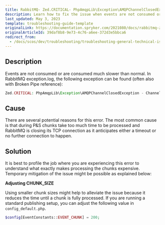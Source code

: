 ```yaml
---
title: RabbitMQ- Zed.CRITICAL- PhpAmqpLib\Exception\AMQPChannelClosedException - Channel connection is closed
description: Learn how to fix the issue when events are not consumed or are consumed slowly.
last_updated: May 3, 2023
template: troubleshooting-guide-template
originalLink: https://documentation.spryker.com/2021080/docs/rabbitmq-zedcritical-phpamqplibexceptionamqpchannelclosedexception-channel-connection-is-closed
originalArticleId: 39daf8b8-9e73-4c76-a6ee-372d3e5bbca6
redirect_from:
  - /docs/scos/dev/troubleshooting/troubleshooting-general-technical-issues/rabbitmq-zed.critical-phpamqplib-exception-amqpchannelclosedexception-channel-connection-is-closed.html
---
```


## Description

Events are not consumed or are consumed much slower than normal. In RabbitMQ exception.log, the following exception can be found (often also with Broken Pipe reference):

```php
Zed.CRITICAL: PhpAmqpLib\Exception\AMQPChannelClosedException - Channel connection is closed.
```

## Cause

There are several potential reasons for this error. The most common cause is that during P&S chunks take too much time to be processed and RabbitMQ is closing its TCP connection as it anticipates either a timeout or no further connection to happen.

## Solution

It is best to profile the job where you are experiencing this error to understand what exactly makes processing the chunks expensive. Temporary mitigation of the issue might be possible as explained below:

**Adjusting CHUNK_SIZE**

Using smaller chunk sizes might help to alleviate the issue because it reduces the time until a chunk is fully processed. If you are running a standard publishing setup, you can adjust the following value in `config_default.php`.

```php
$config[EventConstants::EVENT_CHUNK] = 200;
```
